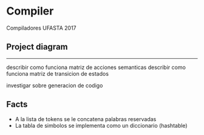 # Compiler
Compiladores UFASTA 2017

## Project diagram


--------

describir como funciona matriz de acciones semanticas
describir como funciona matriz de transicion de estados


investigar sobre generacion de codigo

## Facts
* A la lista de tokens se le concatena palabras reservadas
* La tabla de simbolos se implementa como un diccionario (hashtable)
